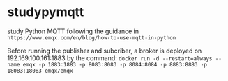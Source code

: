 # studypymqtt
study Python MQTT following the guidance in `https://www.emqx.com/en/blog/how-to-use-mqtt-in-python`

Before running the publisher and subcriber, a broker is deployed on 192.169.100.161:1883 by the command: `docker run -d --restart=always --name emqx -p 1883:1883 -p 8083:8083 -p 8084:8084 -p 8883:8883 -p 18083:18083 emqx/emqx`